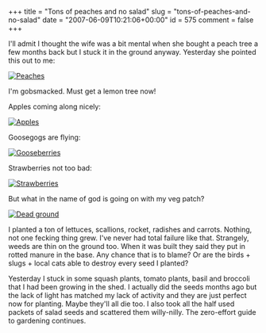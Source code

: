 +++
title = "Tons of peaches and no salad"
slug = "tons-of-peaches-and-no-salad"
date = "2007-06-09T10:21:06+00:00"
id = 575
comment = false
+++

I'll admit I thought the wife was a bit mental when she bought a peach tree a few months back but I stuck it in the ground anyway. Yesterday she pointed this out to me:

[![Peaches](http://farm2.static.flickr.com/1009/537062161_06993f6c59_m.jpg)](http://www.flickr.com/photos/bandon1/537062161/ "Photo Sharing")

I'm gobsmacked. Must get a lemon tree now!

Apples coming along nicely:

[![Apples](http://farm2.static.flickr.com/1395/537061957_e1f74ed616_m.jpg)](http://www.flickr.com/photos/bandon1/537061957/ "Photo Sharing")

Goosegogs are flying:

[![Gooseberries](http://farm2.static.flickr.com/1387/536946780_a5cb28840f_m.jpg)](http://www.flickr.com/photos/bandon1/536946780/ "Photo Sharing")

Strawberries not too bad:

[![Strawberries](http://farm2.static.flickr.com/1063/536946420_e562cb7f2a_m.jpg)](http://www.flickr.com/photos/bandon1/536946420/ "Photo Sharing")

But what in the name of god is going on with my veg patch? 

[![Dead ground](http://farm2.static.flickr.com/1064/536945486_ceba7b265c_m.jpg)](http://www.flickr.com/photos/bandon1/536945486/ "Photo Sharing")

I planted a ton of lettuces, scallions, rocket, radishes and carrots. Nothing, not one fecking thing grew. I've never had total failure like that. Strangely, weeds are thin on the ground too. When it was built they said they put in rotted manure in the base. Any chance that is to blame? Or are the birds + slugs + local cats able to destroy every seed I planted?

Yesterday I stuck in some squash plants, tomato plants, basil and broccoli that I had been growing in the shed. I actually did the seeds months ago but the lack of light has matched my lack of activity and they are just perfect now for planting. Maybe they'll all die too. I also took all the half used packets of salad seeds and scattered them willy-nilly. The zero-effort guide to gardening continues.

